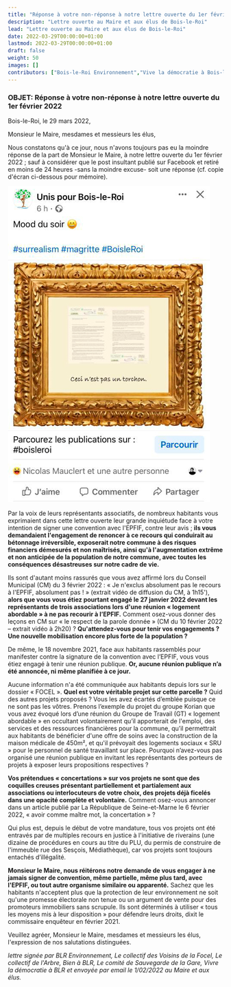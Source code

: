 ```yaml
---
title: "Réponse à votre non-réponse à notre lettre ouverte du 1er février 2022"
description: "Lettre ouverte au Maire et aux élus de Bois-le-Roi"
lead: "Lettre ouverte au Maire et aux élus de Bois-le-Roi"
date: 2022-03-29T00:00:00+01:00
lastmod: 2022-03-29T00:00:00+01:00
draft: false
weight: 50
images: []
contributors: ["Bois-le-Roi Environnement","Vive la démocratie à Bois-le-Roi",,"Collectif de l'arbre","Collectif des voisins de la Foccel","Bien à Bois-le-Roi","Comité de sauvegarde du quartier de la gare"]
---
```


### OBJET: Réponse à votre non-réponse à notre lettre ouverte du 1er février 2022

Bois-le-Roi, le 29 mars 2022,

Monsieur le Maire, mesdames et messieurs les élus,

Nous constatons qu'à ce jour, nous n'avons toujours pas eu la moindre réponse de la part de Monsieur le Maire, à notre lettre ouverte du 1er février 2022 ; sauf à considérer que le post insultant publié sur Facebook et retiré en moins de 24 heures -sans la moindre excuse- soit une réponse (cf. copie d'écran ci-dessous pour mémoire). 

![Copie ecran facebook](images/fb_unis_pour_bois_le_roi_torchon.png "Copie ecran facebook")


Par la voix de leurs représentants associatifs, de nombreux habitants vous exprimaient dans cette lettre ouverte leur grande inquiétude face à votre intention de signer une convention avec l'EPFIF, contre leur avis ; **ils vous demandaient l'engagement de renoncer à ce recours qui conduirait au bétonnage irréversible, exposerait notre commune à des risques financiers démesurés et non maîtrisés, ainsi qu'à l'augmentation extrême et non anticipée de la population de notre commune, avec toutes les conséquences désastreuses sur notre cadre de vie.**

Ils sont d'autant moins rassurés que vous avez affirmé lors du Conseil Municipal (CM) du 3 février 2022 : « Je n'exclus absolument pas le recours à l'EPFIF, absolument pas ! » (extrait vidéo de diffusion du CM, à 1h15'), **alors que vous vous étiez pourtant engagé le 27 janvier 2022 devant les représentants de trois associations lors d'une réunion « logement abordable » à ne pas recourir à l’EPFIF.** Comment osez-vous donner des leçons en CM sur « le respect de la parole donnée » (CM du 10 février 2022 – extrait vidéo à 2h20) ? **Qu'attendez-vous pour tenir vos engagements ? Une nouvelle mobilisation encore plus forte de la population ?**

De même, le 18 novembre 2021, face aux habitants rassemblés pour manifester contre la signature de la convention avec l’EPFIF, vous vous étiez engagé à tenir une réunion publique. **Or, aucune réunion publique n’a été annoncée, ni même planifiée à ce jour.**

Aucune information n'a été communiquée aux habitants depuis lors sur le dossier « FOCEL ». **Quel est votre véritable projet sur cette parcelle ?** Quid des autres projets proposés ? Vous les avez écartés d’emblée puisque ce ne sont pas les vôtres. Prenons l’exemple du projet du groupe Korian que vous avez évoqué lors d’une réunion du Groupe de Travail (GT) « logement abordable » en occultant volontairement qu’il apporterait de l'emploi, des services et des ressources financières pour la commune, qu’il permettrait aux habitants de bénéficier d'une offre de soins avec la construction de la maison médicale de 450m², et qu'il prévoyait des logements sociaux « SRU » pour le personnel de santé travaillant sur place. 
Pourquoi n’avez-vous pas organisé une réunion publique en invitant les représentants des porteurs de projets à exposer leurs propositions respectives ? 

**Vos prétendues « concertations » sur vos projets ne sont que des coquilles creuses présentant partiellement et partialement aux associations ou interlocuteurs de votre choix, des projets déjà ficelés dans une opacité complète et volontaire.** Comment osez-vous annoncer dans un article publié par La République de Seine-et-Marne le 6 février 2022, « avoir comme maître mot, la concertation » ?

Qui plus est, depuis le début de votre mandature, tous vos projets ont été entravés par de multiples recours en justice à l'initiative de riverains (une dizaine de procédures en cours au titre du PLU, du permis de construire de l'immeuble rue des Sesçois, Médiathèque), car vos projets sont toujours entachés d’illégalité.

**Monsieur le Maire, nous réitérons notre demande de vous engager à ne jamais signer de convention, même partielle, même plus tard, avec l'EPFIF, ou tout autre organisme similaire ou apparenté.**
Sachez que les habitants n'acceptent plus que la protection de leur environnement ne soit qu'une promesse électorale non tenue ou un argument de vente pour des promoteurs immobiliers sans scrupule. Ils sont déterminés à utiliser « tous les moyens mis à leur disposition » pour défendre leurs droits, dixit le commissaire enquêteur en février 2021.

Veuillez agréer, Monsieur le Maire, mesdames et messieurs les élus, l'expression de nos salutations distinguées.

*lettre signée par BLR Environnement, Le collectif des Voisins de la Focel, Le collectif de l'Arbre, Bien à BLR, Le comité de Sauvegarde de la Gare, Vivre la démocratie à BLR et envoyée par email le 1/02/2022 au Maire et aux élus.*
